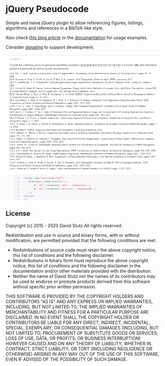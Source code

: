# jQuery Pseudocode

Simple and naive jQuery plugin to allow referencing figures, listings, algorithms and references in a BibTeX-like style.

Also check [this blog article](http://davidstutz.de/easily-referencing-publications-listings-or-figures-using-jquery-and-wordpress/) or the [documentation](http://davidstutz.github.io/jquery-references) for usage examples.

Consider [donating](http://davidstutz.de/donate/) to support development.

![Example.](example.png?raw=true "Example.")

## License

Copyright (c) 2015 - 2020 David Stutz
All rights reserved.

Redistribution and use in source and binary forms, with or without modification, are permitted provided that the following conditions are met:

* Redistributions of source code must retain the above copyright notice, this list of conditions and the following disclaimer.
* Redistributions in binary form must reproduce the above copyright notice, this list of conditions and the following disclaimer in the documentation and/or other materials provided with the distribution.
* Neither the name of David Stutz nor the names of its contributors may be used to endorse or promote products derived from this software without specific prior written permission.

THIS SOFTWARE IS PROVIDED BY THE COPYRIGHT HOLDERS AND CONTRIBUTORS "AS IS" AND ANY EXPRESS OR IMPLIED WARRANTIES, INCLUDING, BUT NOT LIMITED TO, THE IMPLIED WARRANTIES OF MERCHANTABILITY AND FITNESS FOR A PARTICULAR PURPOSE ARE DISCLAIMED. IN NO EVENT SHALL THE COPYRIGHT HOLDER OR CONTRIBUTORS BE LIABLE FOR ANY DIRECT, INDIRECT, INCIDENTAL, SPECIAL, EXEMPLARY, OR CONSEQUENTIAL DAMAGES (INCLUDING, BUT NOT LIMITED TO, PROCUREMENT OF SUBSTITUTE GOODS OR SERVICES; LOSS OF USE, DATA, OR PROFITS; OR BUSINESS INTERRUPTION) HOWEVER CAUSED AND ON ANY THEORY OF LIABILITY, WHETHER IN CONTRACT, STRICT LIABILITY, OR TORT (INCLUDING NEGLIGENCE OR OTHERWISE) ARISING IN ANY WAY OUT OF THE USE OF THIS SOFTWARE, EVEN IF ADVISED OF THE POSSIBILITY OF SUCH DAMAGE.
